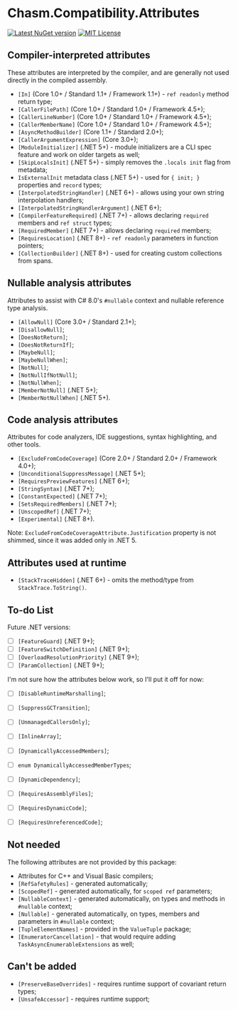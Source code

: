 # Chasm.Compatibility.Attributes

[![Latest NuGet version](https://img.shields.io/nuget/v/Chasm.Compatibility.Attributes)](https://www.nuget.org/packages/Chasm.Compatibility.Attributes/)
[![MIT License](https://img.shields.io/github/license/Chasmical/Chasm)](../../LICENSE)



## Compiler-interpreted attributes

These attributes are interpreted by the compiler, and are generally not used directly in the compiled assembly.

- `[In]` (Core 1.0+ / Standard 1.1+ / Framework 1.1+) - `ref readonly` method return type;
- `[CallerFilePath]` (Core 1.0+ / Standard 1.0+ / Framework 4.5+);
- `[CallerLineNumber]` (Core 1.0+ / Standard 1.0+ / Framework 4.5+);
- `[CallerMemberName]` (Core 1.0+ / Standard 1.0+ / Framework 4.5+);
- `[AsyncMethodBuilder]` (Core 1.1+ / Standard 2.0+);
- `[CallerArgumentExpression]` (Core 3.0+);
- `[ModuleInitializer]` (.NET 5+) - module initializers are a CLI spec feature and work on older targets as well;
- `[SkipLocalsInit]` (.NET 5+) - simply removes the `.locals init` flag from metadata;
- `IsExternalInit` metadata class (.NET 5+) - used for `{ init; }` properties and `record` types;
- `[InterpolatedStringHandler]` (.NET 6+) - allows using your own string interpolation handlers;
- `[InterpolatedStringHandlerArgument]` (.NET 6+);
- `[CompilerFeatureRequired]` (.NET 7+) - allows declaring `required` members and `ref struct` types;
- `[RequiredMember]` (.NET 7+) - allows declaring `required` members;
- `[RequiresLocation]` (.NET 8+) - `ref readonly` parameters in function pointers;
- `[CollectionBuilder]` (.NET 8+) - used for creating custom collections from spans.



## Nullable analysis attributes

Attributes to assist with C# 8.0's `#nullable` context and nullable reference type analysis.

- `[AllowNull]` (Core 3.0+ / Standard 2.1+);
- `[DisallowNull]`;
- `[DoesNotReturn]`;
- `[DoesNotReturnIf]`;
- `[MaybeNull]`;
- `[MaybeNullWhen]`;
- `[NotNull]`;
- `[NotNullIfNotNull]`;
- `[NotNullWhen]`;
- `[MemberNotNull]` (.NET 5+);
- `[MemberNotNullWhen]` (.NET 5+).



## Code analysis attributes

Attributes for code analyzers, IDE suggestions, syntax highlighting, and other tools.

- `[ExcludeFromCodeCoverage]` (Core 2.0+ / Standard 2.0+ / Framework 4.0+);
- `[UnconditionalSuppressMessage]` (.NET 5+);
- `[RequiresPreviewFeatures]` (.NET 6+);
- `[StringSyntax]` (.NET 7+);
- `[ConstantExpected]` (.NET 7+);
- `[SetsRequiredMembers]` (.NET 7+);
- `[UnscopedRef]` (.NET 7+);
- `[Experimental]` (.NET 8+).

Note: `ExcludeFromCodeCoverageAttribute.Justification` property is not shimmed, since it was added only in .NET 5.



## Attributes used at runtime

- `[StackTraceHidden]` (.NET 6+) - omits the method/type from `StackTrace.ToString()`.



## To-do List

Future .NET versions:

- [ ] `[FeatureGuard]` (.NET 9+);
- [ ] `[FeatureSwitchDefinition]` (.NET 9+);
- [ ] `[OverloadResolutionPriority]` (.NET 9+);
- [ ] `[ParamCollection]` (.NET 9+);

I'm not sure how the attributes below work, so I'll put it off for now:

- [ ] `[DisableRuntimeMarshalling]`;
- [ ] `[SuppressGCTransition]`;
- [ ] `[UnmanagedCallersOnly]`;
- [ ] `[InlineArray]`;
- [ ] `[DynamicallyAccessedMembers]`;
- [ ] `enum DynamicallyAccessedMemberTypes`;
- [ ] `[DynamicDependency]`;
- [ ] `[RequiresAssemblyFiles]`;
- [ ] `[RequiresDynamicCode]`;
- [ ] `[RequiresUnreferencedCode]`;



## Not needed

The following attributes are not provided by this package:

- Attributes for C++ and Visual Basic compilers;
- `[RefSafetyRules]` - generated automatically;
- `[ScopedRef]` - generated automatically, for `scoped ref` parameters;
- `[NullableContext]` - generated automatically, on types and methods in `#nullable` context;
- `[Nullable]` - generated automatically, on types, members and parameters in `#nullable` context;
- `[TupleElementNames]` - provided in the `ValueTuple` package;
- `[EnumeratorCancellation]` - that would require adding `TaskAsyncEnumerableExtensions` as well;



## Can't be added

- `[PreserveBaseOverrides]` - requires runtime support of covariant return types;
- `[UnsafeAccessor]` - requires runtime support;


